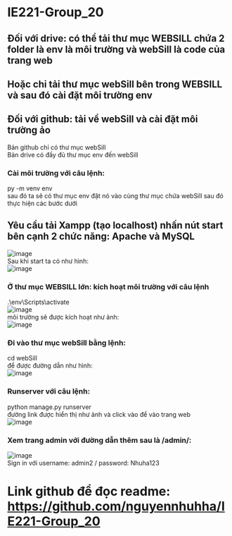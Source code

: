 # IE221-Group_20
## Đối với drive: có thể tải thư mục WEBSILL chứa 2 folder là env là môi trường và webSill là code của trang web
## Hoặc chỉ tải thư mục webSill bên trong WEBSILL và sau đó cài đặt môi trường env  
## Đối với github: tải về webSill và cài đặt môi trường ảo
Bản github chỉ có thư mục webSill  
Bản drive có đầy đủ thư mục env đến webSill
### Cài môi trường với câu lệnh:
py -m venv env  
sau đó ta sẽ có thư mục env đặt nó vào cùng thư mục chứa webSill sau đó thực hiện các bước dưới 
## Yêu cầu tải Xampp (tạo localhost) nhấn nút start bên cạnh 2 chức năng: Apache và MySQL  
![image](https://github.com/nguyennhuhha/IE221-Group_20/assets/94069476/d4e78959-0974-4965-870a-e0adac07bb3d)  
Sau khi start ta có như hình:  
![image](https://github.com/nguyennhuhha/IE221-Group_20/assets/94069476/a51de721-0d7a-4c86-ba1c-1dd5c18987ab)  

### Ở thư mục WEBSILL lớn: kích hoạt môi trường với câu lệnh
.\env\Scripts\activate  
![image](https://github.com/nguyennhuhha/IE221-Group_20/assets/94069476/8c57024d-06c4-4ee4-b1fb-7f581cb03ddc)  
môi trường sẽ được kích hoạt như ảnh:  
![image](https://github.com/nguyennhuhha/IE221-Group_20/assets/94069476/3c66e1dc-ba7e-426a-9c72-1ac2f415930a)

### Đi vào thư mục webSill bằng lệnh: 
cd webSill   
để được đường dẫn như hình:  
![image](https://github.com/nguyennhuhha/IE221-Group_20/assets/94069476/4bfda228-5faf-4505-b44a-669068b908db)  

### Runserver với câu lệnh:  
python manage.py runserver  
đường link được hiển thị như ảnh và click vào để vào trang web  
![image](https://github.com/nguyennhuhha/IE221-Group_20/assets/94069476/33346dee-cb0b-4f73-89a5-0dc0019fd040)  
### Xem trang admin với đường dẫn thêm sau là /admin/:
![image](https://github.com/nguyennhuhha/IE221-Group_20/assets/94069476/0861bd2b-6a57-4288-8e44-765b992bbbb0)  
Sign in với username: admin2 / password: Nhuha123


# Link github để đọc readme: https://github.com/nguyennhuhha/IE221-Group_20
